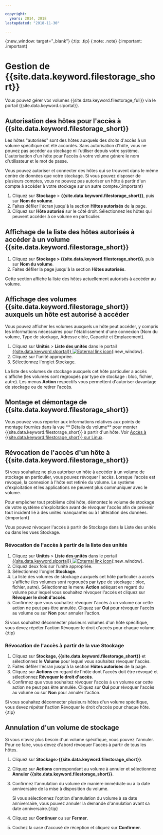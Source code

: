 ```yaml
---

copyright:
  years: 2014, 2018
lastupdated: "2018-11-30"

---
```

{:new_window: target="_blank"}
{:tip: .tip}
{:note: .note}
{:important: .important}


# Gestion de {{site.data.keyword.filestorage_short}}

Vous pouvez gérer vos volumes {{site.data.keyword.filestorage_full}} via le portail {{site.data.keyword.slportal}}.

## Autorisation des hôtes pour l'accès à {{site.data.keyword.filestorage_short}}

Les hôtes "autorisés" sont des hôtes auxquels des droits d'accès à un volume spécifique ont été accordés. Sans autorisation d'hôte, vous ne pouvez pas accéder au stockage ni l'utiliser depuis votre système. L'autorisation d'un hôte pour l'accès à votre volume génère le nom d'utilisateur et le mot de passe.

Vous pouvez autoriser et connecter des hôtes qui se trouvent dans le même centre de données que votre stockage. Si vous pouvez disposer de plusieurs comptes, vous ne pouvez pas autoriser un hôte à partir d'un compte à accéder à votre stockage sur un autre compte.{:important}

1. Cliquez sur **Stockage** > **{{site.data.keyword.filestorage_short}}**, puis sur **Nom de volume**.
2. Faites défiler l'écran jusqu'à la section **Hôtes autorisés** de la page.
3. Cliquez sur **Hôte autorisé** sur le côté droit. Sélectionnez les hôtes qui peuvent accéder à ce volume en particulier.


## Affichage de la liste des hôtes autorisés à accéder à un volume {{site.data.keyword.filestorage_short}}

1. Cliquez sur **Stockage > {{site.data.keyword.filestorage_short}}**, puis sur **Nom du volume**.
2. Faites défiler la page jusqu'à la section **Hôtes autorisés**.

Cette section affiche la liste des hôtes actuellement autorisés à accéder au volume.


## Affichage des volumes {{site.data.keyword.filestorage_short}} auxquels un hôte est autorisé à accéder

Vous pouvez afficher les volumes auxquels un hôte peut accéder, y compris les informations nécessaires pour l'établissement d'une connexion (Nom du volume, Type de stockage, Adresse cible, Capacité et Emplacement).

1. Cliquez sur **Unités** > **Liste des unités** dans le portail [{{site.data.keyword.slportal}} ![External link icon](../../icons/launch-glyph.svg "External link icon")](https://control.softlayer.com/){:new_window}.
2. Cliquez sur l'unité appropriée.
2. Sélectionnez l'onglet Stockage.

La liste des volumes de stockage auxquels cet hôte particulier a accès s'affiche (les volumes sont regroupés par type de stockage : bloc, fichier, autre). Les menus **Action** respectifs vous permettent d'autoriser davantage de stockage ou de retirer l'accès.


## Montage et démontage de {{site.data.keyword.filestorage_short}}

Vous pouvez vous reporter aux informations relatives aux points de montage fournies dans la vue ** Détails du volume** pour monter {{site.data.keyword.filestorage_short}} à partir d'un hôte. Voir [Accès à {{site.data.keyword.filestorage_short}} sur Linux](accessing-file-storage-linux.html).


## Révocation de l'accès d'un hôte à {{site.data.keyword.filestorage_short}}

Si vous souhaitez ne plus autoriser un hôte à accéder à un volume de stockage en particulier, vous pouvez révoquer l'accès. Lorsque l'accès est révoqué, la connexion à l'hôte est retirée du volume. Le système d'exploitation et les applications ne peuvent plus communiquer avec le volume.

Pour empêcher tout problème côté hôte, démontez le volume de stockage de votre système d'exploitation avant de révoquer l'accès afin de prévenir tout incident lié à des unités manquantes ou à l'altération des données.{:important}

Vous pouvez révoquer l'accès à partir de Stockage dans la Liste des unités ou dans les vues Stockage.

### Révocation de l'accès à partir de la liste des unités

1. Cliquez sur **Unités** > **Liste des unités** dans le portail [{{site.data.keyword.slportal}} ![External link icon](../../icons/launch-glyph.svg "External link icon")](https://control.softlayer.com/){:new_window}.
2. Cliquez deux fois sur l'unité appropriée.
3. Sélectionnez l'onglet **Stockage**.
4. La liste des volumes de stockage auxquels cet hôte particulier a accès s'affiche (les volumes sont regroupés par type de stockage : bloc, fichier, autre). Sélectionnez le menu **Action** adéquat en regard du volume pour lequel vous souhaitez révoquer l'accès et cliquez sur **Révoquer le droit d'accès**.
5. Confirmez que vous souhaitez révoquer l'accès à un volume car cette action ne peut pas être annulée. Cliquez sur **Oui** pour révoquer l'accès au volume ou sur **Non** pour annuler l'action.

Si vous souhaitez déconnecter plusieurs volumes d'un hôte spécifique, vous devez répéter l'action Révoquer le droit d'accès pour chaque volume.{:tip}


### Révocation de l'accès à partir de la vue Stockage

1. Cliquez sur **Stockage, {{site.data.keyword.filestorage_short}}** et sélectionnez le **Volume** pour lequel vous souhaitez révoquer l'accès.
2. Faites défiler l'écran jusqu'à la section **Hôtes autorisés** de la page.
3. Cliquez sur **Actions** en regard de l'hôte dont l'accès doit être révoqué et sélectionnez **Révoquer le droit d'accès**.
4. Confirmez que vous souhaitez révoquer l'accès à un volume car cette action ne peut pas être annulée. Cliquez sur **Oui** pour révoquer l'accès au volume ou sur **Non** pour annuler l'action.

Si vous souhaitez déconnecter plusieurs hôtes d'un volume spécifique, vous devez répéter l'action Révoquer le droit d'accès pour chaque hôte.{:tip}


## Annulation d'un volume de stockage

Si vous n'avez plus besoin d'un volume spécifique, vous pouvez l'annuler. Pour ce faire, vous devez d'abord révoquer l'accès à partir de tous les hôtes.

1. Cliquez sur **Stockage**>**{{site.data.keyword.filestorage_short}}**.
2. Cliquez sur **Actions** correspondant au volume à annuler et sélectionnez **Annuler {{site.data.keyword.filestorage_short}}**.
3. Confirmez l'annulation du volume de manière immédiate ou à la date anniversaire de la mise à disposition du volume.

   Si vous sélectionnez l'option d'annulation du volume à sa date anniversaire, vous pouvez annuler la demande d'annulation avant sa date anniversaire.{:tip}
4. Cliquez sur **Continuer** ou sur **Fermer**.
5. Cochez la case d'accusé de réception et cliquez sur **Confirmer**.
